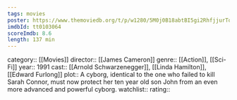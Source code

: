 ```yaml
---
tags: movies
poster: https://www.themoviedb.org/t/p/w1280/5M0j0B18abtBI5gi2RhfjjurTqb.jpg
imdbId: tt0103064
scoreImdb: 8.6
length: 137 min
---
```


category:: [[Movies]]
director:: [[James Cameron]]
genre:: [[Action]], [[Sci-Fi]]
year:: 1991
cast:: [[Arnold Schwarzenegger]], [[Linda Hamilton]], [[Edward Furlong]]
plot:: A cyborg, identical to the one who failed to kill Sarah Connor, must now protect her ten year old son John from an even more advanced and powerful cyborg.
watchlist::
rating::
